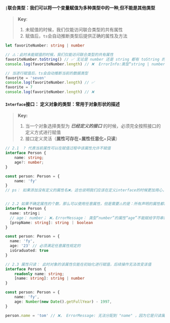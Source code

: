 #### `|`联合类型：我们可以将一个变量赋值为多种类型中的一种,但不能是其他类型

> **Key**:
>
> 1. 未赋值的时候，我们仅能访问联合类型的共有属性
> 2. 赋值后，`ts`会自动推断类型后提供正确的属性及方法

```typescript
let favoriteNumber: string | number

// ⚠️：此时未能赋值的时候，我们仅能访问联合类型的共有属性
favoriteNumber.toString() // ✅ 无论是 number 还是 string 都有 toString 的方法
console.log(favoriteNumber.length) // ❌  ErrorInfo:类型“string | number”上不存在属性“length”。类型“number”上不存在属性“length”。

// 当进行赋值后，ts会自动推断当前的数据类型
favorite = 'seven'
console.log(favoriteNumber.length) // ✅
favorite = 7
console.log(favoriteNumber.length) // ❌
```

#### `Interface`接口： 定义对象的类型：常用于对象形状的描述

> **Key:**
>
> 1.  当一个对象选择类型为 **_已经定义的接口_** 的时候，必须完全按照接口的定义方式进行赋值
> 2.  接口定义灵活（**属性可存在**+**属性任意化**+**只读**）

```typescript
// 2.1  ? 代表当前属性可以在赋值过程中该属性允许不赋值
interface Person {
    name: string;
    age?: number;
}

const person: Person = {
    name: 'fy'
}
// ps： 如果添加没有定义的属性名❌，这也说明我们应该在定义interface的时候更加用心，去约束以此为类型的对象的格式


// 2.2 如果不确定属性的个数，那么可以使用任意属性，但是需要⚠️的是：所有声明的属性都需要满足任意属性的类型约束
interface Person {
  name: string；
  // age： number； ❌，ErrorMessage： 类型“number”的属性“age”不能赋给字符串索引类型“string” ts(2411)
  [propName: string]: string ｜ boolean
}

const person: Person = {
  name: 'fy',
  age: '23' // 必须满足任意属性规定的
  isGraduated: true
}

// 2.3 属性只读： 此时对象的该属性仅能在初始化进行赋值，后续操作无法改变该值
interface Person {
    readonly name: string;
    [name: string]: string | number
}

const person: Person = {
    name: 'fy',
    age: Number(new Date().getFullYear) - 1997,
}

person.name = 'tom' // ❌， ErrorMessage: 无法分配到 "name" ，因为它是只读属性。ts(2540)

```